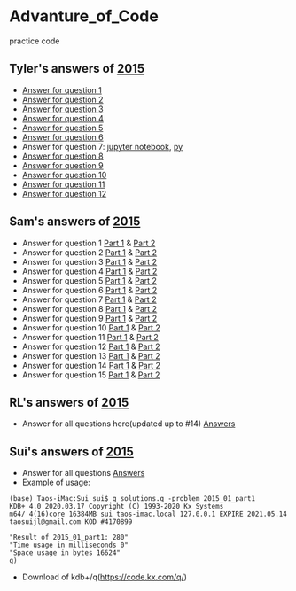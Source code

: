 # Advanture_of_Code
practice code


## Tyler's answers of [2015](https://adventofcode.com/2015)

* [Answer for question 1](Tyler/2015-Answer1_tyler.ipynb)   
* [Answer for question 2](Tyler/2015-Answer2_tyler.ipynb)
* [Answer for question 3](Tyler/2015-Answer3_tyler.ipynb)
* [Answer for question 4](Tyler/2015-Answer4_tyler.ipynb)
* [Answer for question 5](Tyler/2015-Answer5_tyler.ipynb)
* [Answer for question 6](Tyler/2015-Answer6_tyler.ipynb)
* Answer for question 7: [jupyter notebook](Tyler/2015-Answer7_tyler.ipynb), [py](Tyler/2015-q7.py)
* [Answer for question 8](Tyler/2015-Answer8_tyler.ipynb)
* [Answer for question 9](Tyler/2015-Answer9_tyler.ipynb)
* [Answer for question 10](Tyler/2015-Answer10_tyler.ipynb)
* [Answer for question 11](Tyler/2015-Answer11_tyler.ipynb)
* [Answer for question 12](Tyler/2015-Answer12_tyler.ipynb)


## Sam's answers of [2015](https://adventofcode.com/2015)

* Answer for question 1 [Part 1](zengxin/q1/main1.py) & [Part 2](zengxin/q1/main2.py)
* Answer for question 2 [Part 1](zengxin/q2/main1.py) & [Part 2](zengxin/q2/main2.py)
* Answer for question 3 [Part 1](zengxin/q3/main1.py) & [Part 2](zengxin/q3/main2.py)
* Answer for question 4 [Part 1](zengxin/q4/main1.py) & [Part 2](zengxin/q4/main2.py)
* Answer for question 5 [Part 1](zengxin/q5/main1.py) & [Part 2](zengxin/q5/main2.py)
* Answer for question 6 [Part 1](zengxin/q6/main1.py) & [Part 2](zengxin/q6/main2.py)
* Answer for question 7 [Part 1](zengxin/q7/main1.py) & [Part 2](zengxin/q7/main2.py)
* Answer for question 8 [Part 1](zengxin/q8/main1.py) & [Part 2](zengxin/q8/main2.py)
* Answer for question 9 [Part 1](zengxin/q9/main1.py) & [Part 2](zengxin/q9/main2.py)
* Answer for question 10 [Part 1](zengxin/q10/main1.py) & [Part 2](zengxin/q10/main2.py)
* Answer for question 11 [Part 1](zengxin/q11/main1.py) & [Part 2](zengxin/q11/main2.py)
* Answer for question 12 [Part 1](zengxin/q12/main1.py) & [Part 2](zengxin/q12/main2.py)
* Answer for question 13 [Part 1](zengxin/q13/main1.py) & [Part 2](zengxin/q13/main2.py)
* Answer for question 14 [Part 1](zengxin/q14/main1.py) & [Part 2](zengxin/q14/main2.py)
* Answer for question 15 [Part 1](zengxin/q15/main1.py) & [Part 2](zengxin/q15/main2.py)


## RL's answers of [2015](https://adventofcode.com/2015)

* Answer for all questions here(updated up to #14) [Answers](GRL/solution_for_all.py)


## Sui's answers of [2015](https://adventofcode.com/2015)

* Answer for all questions [Answers](Sui/solutions.q)
* Example of usage:
```
(base) Taos-iMac:Sui sui$ q solutions.q -problem 2015_01_part1
KDB+ 4.0 2020.03.17 Copyright (C) 1993-2020 Kx Systems
m64/ 4(16)core 16384MB sui taos-imac.local 127.0.0.1 EXPIRE 2021.05.14 taosuijl@gmail.com KOD #4170899

"Result of 2015_01_part1: 280"
"Time usage in milliseconds 0"
"Space usage in bytes 16624"
q)
```
* Download of kdb+/q(https://code.kx.com/q/)
